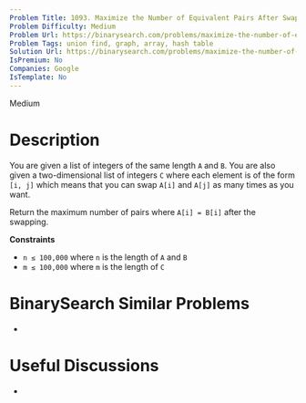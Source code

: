 ```yaml
---
Problem Title: 1093. Maximize the Number of Equivalent Pairs After Swaps
Problem Difficulty: Medium
Problem Url: https://binarysearch.com/problems/maximize-the-number-of-equivalent-pairs-after-swaps/
Problem Tags: union find, graph, array, hash table
Solution Url: https://binarysearch.com/problems/maximize-the-number-of-equivalent-pairs-after-swaps/solutions/
IsPremium: No
Companies: Google
IsTemplate: No
---
```


<span style="color: ;">Medium</span>

# Description

You are given a list of integers of the same length `A` and `B`. You are also given a two-dimensional list of integers `C` where each element is of the form `[i, j]` which means that you can swap `A[i]` and `A[j]` as many times as you want.

Return the maximum number of pairs where `A[i] = B[i]` after the swapping.

**Constraints**
- `n ≤ 100,000` where `n` is the length of `A` and `B`
- `m ≤ 100,000` where `m` is the length of `C`

# BinarySearch Similar Problems

- []()

# Useful Discussions

- []()
